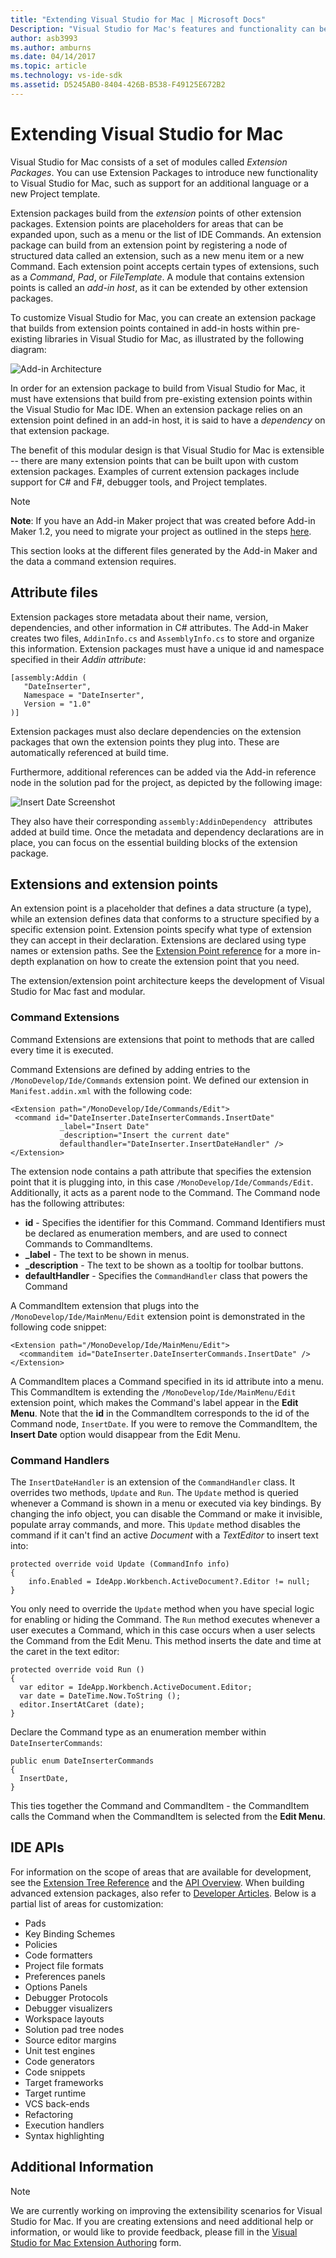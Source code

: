 ```yaml
---
title: "Extending Visual Studio for Mac | Microsoft Docs"
Description: "Visual Studio for Mac's features and functionality can be extended with modules called extension packages. The first part of this guide creates a simple Visual Studio for Mac extension package to insert the date and time into a document. The second part of this guide introduces the fundamentals of the extension package system and some of the core APIs that form the foundation of Visual Studio for Mac."
author: asb3993
ms.author: amburns
ms.date: 04/14/2017
ms.topic: article
ms.technology: vs-ide-sdk
ms.assetid: D5245AB0-8404-426B-B538-F49125E672B2
---
```


# Extending Visual Studio for Mac

Visual Studio for Mac consists of a set of modules called *Extension Packages*. You can use Extension Packages to introduce new functionality to Visual Studio for Mac, such as support for an additional language or a new Project template.

Extension packages build from the *extension* points of other extension packages. Extension points are placeholders for areas that can be expanded upon, such as a menu or the list of IDE Commands. An extension package can build from an extension point by registering a node of structured data called an extension, such as a new menu item or a new Command. Each extension point accepts certain types of extensions, such as a *Command*, *Pad*, or *FileTemplate*. A module that contains extension points is called an *add-in host*, as it can be extended by other extension packages.

To customize Visual Studio for Mac, you can create an extension package that builds from extension points contained in add-in hosts within pre-existing libraries in Visual Studio for Mac, as illustrated by the following diagram:

![Add-in Architecture](media/extending-visual-studio-mac-addin1.png)

In order for an extension package to build from Visual Studio for Mac, it must have extensions that build from pre-existing extension points within the Visual Studio for Mac IDE. When an extension package relies on an extension point defined in an add-in host, it is said to have a _dependency_ on that extension package.

The benefit of this modular design is that Visual Studio for Mac is extensible -- there are many extension points that can be built upon with custom extension packages. Examples of current extension packages include support for C# and F#, debugger tools, and Project templates.

> [!NOTE]
> **Note**: If you have an Add-in Maker project that was created before Add-in Maker 1.2, you need to migrate your project as outlined in the steps [here](https://mhut.ch/addinmaker/1.2).

<!---The [Walkthrough](~/extending-visual-studio-mac-walkthrough.md) topic explains how to build an extension package that uses a *Command* to insert the date and time into an open text document.--->

This section looks at the different files generated by the Add-in Maker and the data a command extension requires.

## Attribute files

Extension packages store metadata about their name, version, dependencies, and other information in C# attributes. The Add-in Maker creates two files, `AddinInfo.cs` and `AssemblyInfo.cs` to store and organize this information. Extension packages must have a unique id and namespace specified in their *Addin attribute*:

```
[assembly:Addin (
   "DateInserter",
   Namespace = "DateInserter",
   Version = "1.0"
)]
```

Extension packages must also declare dependencies on the extension packages that own the extension points they plug into. These are automatically referenced at build time.

Furthermore, additional references can be added via the Add-in reference node in the solution pad for the project, as depicted by the following image:

![Insert Date Screenshot](media/extending-visual-studio-mac-addin13.png)

They also have their corresponding `assembly:AddinDependency ` attributes added at build time. Once the metadata and dependency declarations are in place, you can focus on the essential building blocks of the extension package.

## Extensions and extension points

An extension point is a placeholder that defines a data structure (a type), while an extension defines data that conforms to a structure specified by a specific extension point. Extension points specify what type of extension they can accept in their declaration. Extensions are declared using type names or extension paths. See the [Extension Point reference](http://monoaddins.codeplex.com/wikipage?title=Extension%20Points&referringTitle=Description%20of%20Add-ins%20and%20Add-in%20Roots) for a more in-depth explanation on how to create the extension point that you need.

The extension/extension point architecture keeps the development of Visual Studio for Mac fast and modular. 

<!--Since there are a large number of extension types, this article focuses on the ones used in the extension package that was built in the [Walkthrough](~/extending-visual-studio-mac-walkthrough.md).-->

### Command Extensions

<!--[Walkthrough](~/extending-visual-studio-mac-walkthrough.md) uses a Command Extension - an extension that points to methods that are called every time it is executed. -->

Command Extensions are extensions that point to methods that are called every time it is executed.

Command Extensions are defined by adding entries to the `/MonoDevelop/Ide/Commands` extension point. We defined our extension in `Manifest.addin.xml` with the following code:

 ```
<Extension path="/MonoDevelop/Ide/Commands/Edit">
  <command id="DateInserter.DateInserterCommands.InsertDate"
            _label="Insert Date"
            _description="Insert the current date"
            defaulthandler="DateInserter.InsertDateHandler" />
</Extension>
```

The extension node contains a path attribute that specifies the extension point that it is plugging into, in this case `/MonoDevelop/Ide/Commands/Edit`. Additionally, it acts as a parent node to the Command. The Command node has the following attributes:

*   **id** - Specifies the identifier for this Command. Command Identifiers must be declared as enumeration members, and are used to connect Commands to CommandItems.
*   **_label** - The text to be shown in menus.
*   **_description** - The text to be shown as a tooltip for toolbar buttons.
*   **defaultHandler** - Specifies the `CommandHandler` class that powers the Command

<!--To invoke the command from the Edit Menu, the walkthrough creates a CommandItem extension that plugs into the `/MonoDevelop/Ide/MainMenu/Edit` extension point:-->

A CommandItem extension that plugs into the `/MonoDevelop/Ide/MainMenu/Edit` extension point is demonstrated in the following code snippet:

```
<Extension path="/MonoDevelop/Ide/MainMenu/Edit">
  <commanditem id="DateInserter.DateInserterCommands.InsertDate" />
</Extension>
```

A CommandItem places a Command specified in its id attribute into a menu. This CommandItem is extending the `/MonoDevelop/Ide/MainMenu/Edit` extension point, which makes the Command's label appear in the **Edit Menu**. Note that the **id** in the CommandItem corresponds to the id of the Command node, `InsertDate`. If you were to remove the CommandItem, the **Insert Date** option would disappear from the Edit Menu.

### Command Handlers

The `InsertDateHandler` is an extension of the `CommandHandler` class. It overrides two methods, `Update` and `Run`. The `Update` method is queried whenever a Command is shown in a menu or executed via key bindings. By changing the info object, you can disable the Command or make it invisible, populate array commands, and more. This `Update` method disables the command if it can't find an active *Document* with a *TextEditor* to insert text into:

```
protected override void Update (CommandInfo info)
{
    info.Enabled = IdeApp.Workbench.ActiveDocument?.Editor != null;
}
```

You only need to override the `Update` method when you have special logic for enabling or hiding the Command. The `Run` method executes whenever a user executes a Command, which in this case occurs when a user selects the Command from the Edit Menu. This method inserts the date and time at the caret in the text editor:

```
protected override void Run ()
{
  var editor = IdeApp.Workbench.ActiveDocument.Editor;
  var date = DateTime.Now.ToString ();
  editor.InsertAtCaret (date);
}
```

Declare the Command type as an enumeration member within `DateInserterCommands`:

```
public enum DateInserterCommands
{
  InsertDate,
}
```

This ties together the Command and CommandItem - the CommandItem calls the Command when the CommandItem is selected from the **Edit Menu**.

## IDE APIs

<!--The extension package detailed in the [Walkthrough](~/extending-visual-studio-mac-walkthrough.md) deals with the Text Editor in Visual Studio for Mac, but this is only one of many possible areas for customization. -->

For information on the scope of areas that are available for development, see the [Extension Tree Reference](http://monodevelop.com/Developers/Articles/Extension_Tree_Reference) and the [API Overview](http://monodevelop.com/Developers/Articles/API_Overview). When building advanced extension packages, also refer to [Developer Articles](http://monodevelop.com/Developers/Articles). Below is a partial list of areas for customization:

*   Pads
*   Key Binding Schemes
*   Policies
*   Code formatters
*   Project file formats
*   Preferences panels
*   Options Panels
*   Debugger Protocols
*   Debugger visualizers
*   Workspace layouts
*   Solution pad tree nodes
*   Source editor margins
*   Unit test engines
*   Code generators
*   Code snippets
*   Target frameworks
*   Target runtime
*   VCS back-ends
*   Refactoring
*   Execution handlers
*   Syntax highlighting

## Additional Information

> [!NOTE]
We are currently working on improving the extensibility scenarios for Visual Studio for Mac. If you are creating extensions and need additional help or information, or would like to provide feedback, please fill in the [Visual Studio for Mac Extension Authoring](https://aka.ms/vsmac-extensions-survey) form.